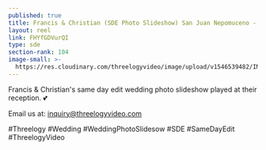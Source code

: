 ```yaml
---
published: true
title: Francis & Christian (SDE Photo Slideshow) San Juan Nepomuceno - December 2018
layout: reel
link: FHYfGDVurQI
type: sde
section-rank: 104
image-small: >-
  https://res.cloudinary.com/threelogyvideo/image/upload/v1546539482/IMG_3193-01a.jpg
---
```

Francis & Christian's same day edit wedding photo slideshow played at their reception. 💕

Email us at: inquiry@threelogyvideo.com

#Threelogy #Wedding #WeddingPhotoSlidesow #SDE #SameDayEdit #ThreelogyVideo